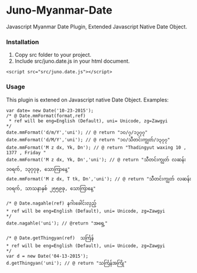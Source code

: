 # Juno-Myanmar-Date
Javascript Myanmar Date Plugin, Extended Javascript Native Date Object.

### Installation
1. Copy src folder to your project.
2. Include src/juno.date.js in your html document.
```
<script src="src/juno.date.js"></script>
```

### Usage
This plugin is extened on Javascript native Date Object.
Examples:
```
var date= new Date('10-23-2015');
/* @ Date.mmFormat(format,ref)
 * ref will be eng=English (Default), uni= Unicode, zg=Zawgyi
*/
date.mmFormat('d/m/Y','uni'); // @ return "၁၀/၇/၁၃၇၇"  
date.mmFormat('d/M/Y','uni'); // @ return "၁၀/သီတင်းကျွတ်/၁၃၇၇" 
date.mmFormat('M z dx, Yk, Dn'); // @ return "Thadingyut waxing 10 , 1377 , Friday "
date.mmFormat('M z dx, Yk, Dn','uni'); // @ return "သီတင်းကျွတ် လဆန်း ၁၀ရက်, ၁၃၇၇ခု, သောကြာနေ့"
date.mmFormat('M z dx, T tk, Dn','uni'); // @ return "သီတင်းကျွတ် လဆန်း ၁၀ရက်, သာသနာနှစ် ၂၅၅၉ခု, သောကြာနေ့"

/* @ Date.nagahle(ref) နဂါးခေါင်းလှည့်
* ref will be eng=English (Default), uni= Unicode, zg=Zawgyi
*/
date.nagahle('uni'); // @return "အရှေ့"

/* @ Date.getThingyan(ref)  သင်္ကြန်
* ref will be eng=English (Default), uni= Unicode, zg=Zawgyi
*/
var d = new Date('04-13-2015');
d.getThingyan('uni'); // @ return "သင်္ကြန်အကြို"
```
